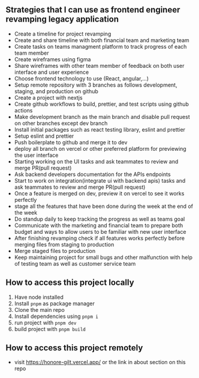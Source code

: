 ## Strategies that I can use as frontend engineer revamping legacy application

- Create a timeline for project revamping
- Create and share timeline with both financial team and marketing team
- Create tasks on teams managment platform to track progress of each team member
- Create wireframes using figma
- Share wireframes with other team member of feedback on both user interface and user experience
- Choose frontend technology to use (React, angular,...)
- Setup remote repository with 3 branches as follows development, staging, and production on github
- Create a project with nextjs
- Create github workflows to build, prettier, and test scripts using github actions
- Make development branch as the main branch and disable pull request on other branches except dev branch
- Install initial packages such as react testing library, eslint and prettier
- Setup eslint and prettier
- Push boilerplate to github and merge it to dev
- deploy all branch on vercel or other preferred platform for previewing the user interface
- Starting working on the UI tasks and ask teammates to review and merge PR(pull request)
- Ask backend developers documentation for the APIs endpoints
- Start to work on integration(integrate ui with backend apis) tasks and ask teammates to review and merge PR(pull request)
- Once a feature is merged on dev, preview it on vercel to see it works perfectly
- stage all the features that have been done during the week at the end of the week
- Do standup daily to keep tracking the progress as well as teams goal
- Communicate with the marketing and financial team to prepare both budget and ways to allow users to be familiar with new user interface
- After finishing revamping check if all features works perfectly before merging files from staging to production
- Merge staged files to production
- Keep maintaining project for small bugs and other malfunction with help of testing team as well as customer service team

## How to access this project locally

1. Have node installed
2. Install `pnpm` as package manager
3. Clone the main repo
4. Install dependencies using `pnpm i`
5. run project with `pnpm dev`
6. build project with `pnpm build`

## How to access this project remotely

- visit https://honore-gilt.vercel.app/ or the link in about section on this repo
